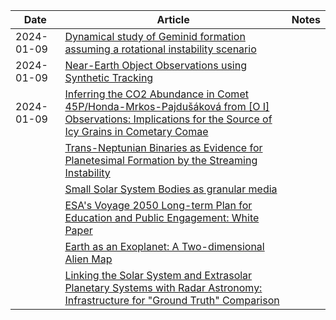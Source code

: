 | Date | Article | Notes | 
| ---- | ---- | ---- |
| 2024-01-09 | [Dynamical study of Geminid formation assuming a rotational instability scenario](https://arxiv.org/abs/2401.03682) | |
| 2024-01-09 | [Near-Earth Object Observations using Synthetic Tracking](https://arxiv.org/abs/2401.03255) | |
| 2024-01-09 | [Inferring the CO2 Abundance in Comet 45P/Honda-Mrkos-Pajdušáková from [O I] Observations: Implications for the Source of Icy Grains in Cometary Comae](https://arxiv.org/abs/2401.00956) | |
| | [Trans-Neptunian Binaries as Evidence for Planetesimal Formation by the Streaming Instability](https://arxiv.org/abs/1906.11344) |
| | [Small Solar System Bodies as granular media](https://arxiv.org/abs/1907.02615) |
| | [ESA's Voyage 2050 Long-term Plan for Education and Public Engagement: White Paper](https://arxiv.org/abs/1908.01546) |
| | [Earth as an Exoplanet: A Two-dimensional Alien Map](https://arxiv.org/abs/1908.04350) |
| | [Linking the Solar System and Extrasolar Planetary Systems with Radar Astronomy: Infrastructure for "Ground Truth" Comparison](https://arxiv.org/abs/1908.05171) |
